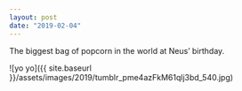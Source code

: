 ```yaml
---
layout: post
date: "2019-02-04"
---
```


The biggest bag of popcorn in the world at Neus’ birthday.

![yo yo]({{ site.baseurl }}/assets/images/2019/tumblr_pme4azFkM61qlj3bd_540.jpg)

